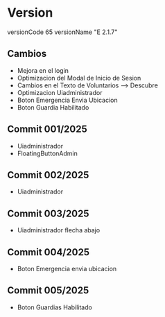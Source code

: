 # Version 
versionCode 65
versionName "E 2.1.7"

## Cambios

- Mejora en el login 
- Optimizacion del Modal de Inicio de Sesion
- Cambios en el Texto de Voluntarios --> Descubre
- Optimizacion Uiadministrador
- Boton Emergencia Envia Ubicacion
- Boton Guardia Habilitado

## Commit 001/2025

- Uiadministrador
- FloatingButtonAdmin

## Commit 002/2025

- Uiadministrador

## Commit 003/2025
- Uiadministrador flecha abajo

## Commit 004/2025
- Boton Emergencia envia ubicacion

## Commit 005/2025
- Boton Guardias Habilitado